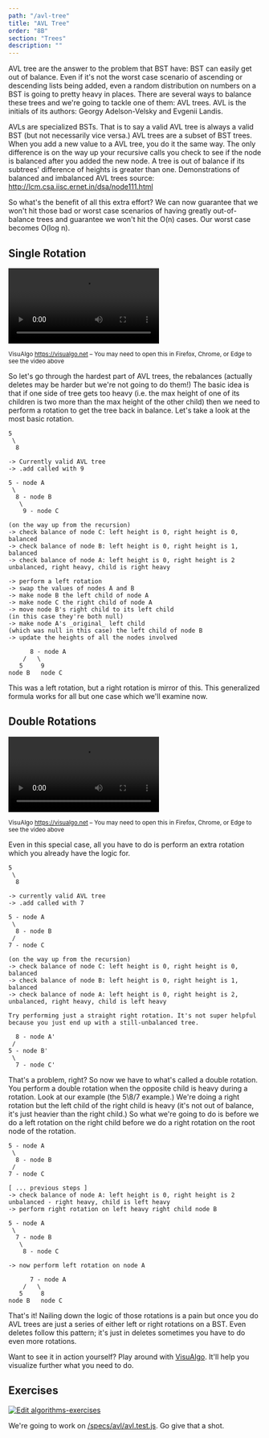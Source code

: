 ```yaml
---
path: "/avl-tree"
title: "AVL Tree"
order: "8B"
section: "Trees"
description: ""
---
```


AVL tree are the answer to the problem that BST have: BST can easily get out of balance. Even if it's not the worst case scenario of ascending or descending lists being added, even a random distribution on numbers on a BST is going to pretty heavy in places. There are several ways to balance these trees and we're going to tackle one of them: AVL trees. AVL is the initials of its authors: Georgy Adelson-Velsky and Evgenii Landis.

AVLs are specialized BSTs. That is to say a valid AVL tree is always a valid BST (but not necessarily vice versa.) AVL trees are a subset of BST trees. When you add a new value to a AVL tree, you do it the same way. The only difference is on the way up your recursive calls you check to see if the node is balanced after you added the new node. A tree is out of balance if its subtrees' difference of heights is greater than one.
Demonstrations of balanced and imbalanced AVL trees source: http://lcm.csa.iisc.ernet.in/dsa/node111.html

So what's the benefit of all this extra effort? We can now guarantee that we won't hit those bad or worst case scenarios of having greatly out-of-balance trees and guarantee we won't hit the O(n) cases. Our worst case becomes O(log n).

## Single Rotation

<video controls autoplay loop><source src="https://btholt.github.io/complete-intro-to-computer-science/avl-single-480.webm" type="video/webm"></video>

<sup>VisuAlgo <https://visualgo.net> – You may need to open this in Firefox, Chrome, or Edge to see the video above</sup>

So let's go through the hardest part of AVL trees, the rebalances (actually deletes may be harder but we're not going to do them!) The basic idea is that if one side of tree gets too heavy (i.e. the max height of one of its children is two more than the max height of the other child) then we need to perform a rotation to get the tree back in balance. Let's take a look at the most basic rotation.

```text
5
 \
  8

-> Currently valid AVL tree
-> .add called with 9

5 - node A
 \
  8 - node B
   \
    9 - node C

(on the way up from the recursion)
-> check balance of node C: left height is 0, right height is 0, balanced
-> check balance of node B: left height is 0, right height is 1, balanced
-> check balance of node A: left height is 0, right height is 2
unbalanced, right heavy, child is right heavy

-> perform a left rotation
-> swap the values of nodes A and B
-> make node B the left child of node A
-> make node C the right child of node A
-> move node B's right child to its left child
(in this case they're both null)
-> make node A's _original_ left child
(which was null in this case) the left child of node B
-> update the heights of all the nodes involved

      8 - node A
    /   \
   5     9
node B   node C
```

This was a left rotation, but a right rotation is mirror of this. This generalized formula works for all but one case which we'll examine now.

## Double Rotations

<video controls autoplay loop><source src="https://btholt.github.io/complete-intro-to-computer-science/avl-double-480.webm" type="video/webm"></video>

<sup>VisuAlgo <https://visualgo.net> – You may need to open this in Firefox, Chrome, or Edge to see the video above</sup>

Even in this special case, all you have to do is perform an extra rotation which you already have the logic for.

```text
5
 \
  8

-> currently valid AVL tree
-> .add called with 7

5 - node A
 \
  8 - node B
 /
7 - node C

(on the way up from the recursion)
-> check balance of node C: left height is 0, right height is 0, balanced
-> check balance of node B: left height is 0, right height is 1, balanced
-> check balance of node A: left height is 0, right height is 2,
unbalanced, right heavy, child is left heavy

Try performing just a straight right rotation. It's not super helpful because you just end up with a still-unbalanced tree.

  8 - node A'
 /
5 - node B'
 \
  7 - node C'
```

That's a problem, right? So now we have to what's called a double rotation. You perform a double rotation when the opposite child is heavy during a rotation. Look at our example (the 5\8/7 example.) We're doing a right rotation but the left child of the right child is heavy (it's not out of balance, it's just heavier than the right child.) So what we're going to do is before we do a left rotation on the right child before we do a right rotation on the root node of the rotation.

```text
5 - node A
 \
  8 - node B
 /
7 - node C

[ ... previous steps ]
-> check balance of node A: left height is 0, right height is 2
unbalanced - right heavy, child is left heavy
-> perform right rotation on left heavy right child node B

5 - node A
 \
  7 - node B
   \
    8 - node C

-> now perform left rotation on node A

      7 - node A
    /   \
   5     8
node B   node C
```

That's it! Nailing down the logic of those rotations is a pain but once you do AVL trees are just a series of either left or right rotations on a BST. Even deletes follow this pattern; it's just in deletes sometimes you have to do even more rotations.

Want to see it in action yourself? Play around with [VisuAlgo][avl]. It'll help you visualize further what you need to do.

## Exercises

[![Edit algorithms-exercises](https://codesandbox.io/static/img/play-codesandbox.svg)][sb]

We're going to work on [/specs/avl/avl.test.js][gh]. Go give that a shot.

[gh]: https://github.com/btholt/algorithms-exercises/blob/main/specs/avl/avl.test.js
[sb]: https://codesandbox.io/s/algorithms-exercises-8kdjr?file=/specs/avl/avl.test.js
[avl]: https://visualgo.net/en/avl
